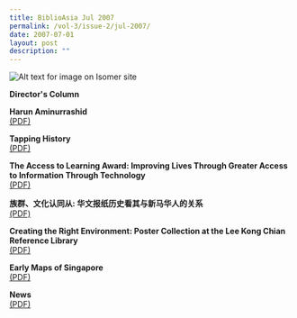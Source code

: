```yaml
---
title: BiblioAsia Jul 2007
permalink: /vol-3/issue-2/jul-2007/
date: 2007-07-01
layout: post
description: ""
---
```

![Alt text for image on Isomer site](/images/covers/ba3-2.jpg)

**Director's Column**<br>

**Harun Aminurrashid**<br>[(PDF)](/files/pdf/vol-3/issue-2/v3-issue2_Aminurrashid.pdf)

**Tapping History**<br>[(PDF)](/files/pdf/vol-3/issue-2/v3-issue2_TappingHistory.pdf)

**The Access to Learning Award: Improving Lives Through Greater Access to Information Through Technology**<br>[(PDF)](/files/pdf/vol-3/issue-2/v3-issue2_LearningAward.pdf)

**族群、文化认同从: 华文报纸历史看其与新马华人的关系**<br>[(PDF)](/files/pdf/vol-3/issue-2/v3-issue2_Chinese.pdf)

**Creating the Right Environment: Poster Collection at the Lee Kong Chian Reference Library**<br>[(PDF)](/files/pdf/vol-3/issue-2/v3-issue2_PosterCollection.pdf)

**Early Maps of Singapore**<br>[(PDF)](/files/pdf/vol-3/issue-2/v3-issue2_EarlyMaps.pdf)

**News**<br>[(PDF)](/files/pdf/vol-3/issue-2/v3-issue2_News.pdf)